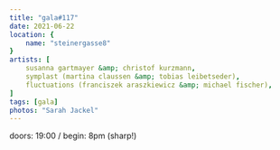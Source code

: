 ```yaml
---
title: "gala#117"
date: 2021-06-22
location: {
    name: "steinergasse8"
}
artists: [
    susanna gartmayer &amp; christof kurzmann,
    symplast (martina claussen &amp; tobias leibetseder),
    fluctuations (franciszek araszkiewicz &amp; michael fischer),
]
tags: [gala]
photos: "Sarah Jackel"
---
```

doors: 19:00 / begin: 8pm (sharp!)  
